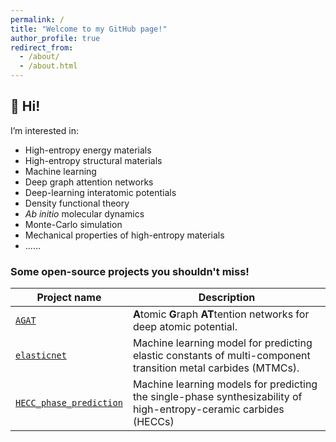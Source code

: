 ```yaml
---
permalink: /
title: "Welcome to my GitHub page!"
author_profile: true
redirect_from:
  - /about/
  - /about.html
---
```




## 👋 Hi!

I’m interested in:

- High-entropy energy materials
- High-entropy structural materials
- Machine learning
- Deep graph attention networks
- Deep-learning interatomic potentials
- Density functional theory
- _Ab initio_ molecular dynamics
- Monte-Carlo simulation
- Mechanical properties of high-entropy materials
- ......



### Some open-source projects you shouldn't miss!

| Project name                                                 | Description                                                  |
| ------------------------------------------------------------ | ------------------------------------------------------------ |
| [`AGAT`](https://github.com/jzhang-github/AGAT)              | **A**tomic **G**raph **AT**tention networks for deep atomic potential. |
| [`elasticnet`](https://github.com/jzhang-github/elasticnet)  | Machine learning model for predicting elastic constants of multi-component transition metal carbides (MTMCs). |
| [`HECC_phase_prediction`](https://github.com/jzhang-github/HECC_phase_prediction) | Machine learning models for predicting the single-phase synthesizability of high-entropy-ceramic carbides (HECCs) |

